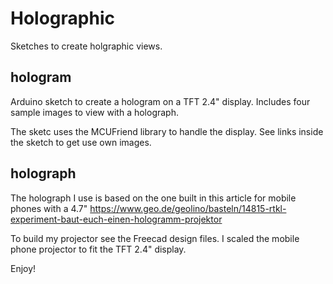 # Holographic
Sketches to create holgraphic views.

## hologram
Arduino sketch to create a hologram on a TFT 2.4" display.
Includes four sample images to view with a holograph.

The sketc uses the MCUFriend library to handle the display.
See links inside the sketch to get use own images.

## holograph
The holograph I use is based on the one built in this article for mobile phones with a 4.7"
https://www.geo.de/geolino/basteln/14815-rtkl-experiment-baut-euch-einen-hologramm-projektor

To build my projector see the Freecad design files.
I scaled the mobile phone projector to fit the TFT 2.4" display.

Enjoy!
